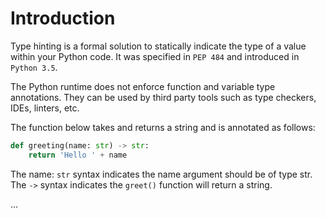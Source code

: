 # Introduction
Type hinting is a formal solution to statically indicate the type of a value within your Python code. It was specified in `PEP 484` and introduced in `Python 3.5`.

The Python runtime does not enforce function and variable type annotations. They can be used by third party tools such as type checkers, 
IDEs, linters, etc.

The function below takes and returns a string and is annotated as follows:
```python
def greeting(name: str) -> str:
    return 'Hello ' + name
```
The name: `str` syntax indicates the name argument should be of type str. The `->` syntax indicates the `greet()` function will return a string.

...
